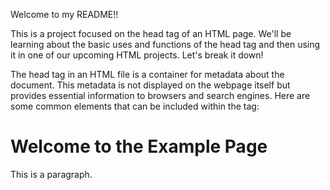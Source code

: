 Welcome to my README!!

This is a project focused on the head tag of an HTML page. We'll be learning about the basic uses and functions of the head tag and then using it in one of our upcoming HTML projects. Let's break it down!

The head tag in an HTML file is a container for metadata about the document. This metadata is not displayed on the webpage itself but provides essential information to browsers and search engines. Here are some common elements that can be included within the <head> tag:

<title>: Defines the title of the document, which appears in the browser's title bar or tab.
<meta>: Provides metadata such as the character set, author, and description of the document.
<link>: Links to external resources like stylesheets.
<style>: Contains internal CSS styles.
<script>: Includes or references JavaScript code.
<base>: Specifies a base URL for all relative URLs in the document.

Here's an example of how the <head> tag is used:

<!DOCTYPE html>
<html lang="en">
<head>
    <meta charset="UTF-8">
    <meta name="description" content="An example of a head tag">
    <meta name="keywords" content="HTML, CSS, JavaScript">
    <meta name="author" content="John Doe">
    <title>Example Page</title>
    <link rel="stylesheet" href="styles.css">
    <script src="script.js"></script>
</head>
<body>
    <h1>Welcome to the Example Page</h1>
    <p>This is a paragraph.</p>
</body>
</html>

